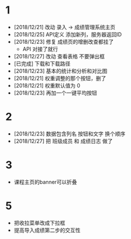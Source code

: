 # 1
+ [2018/12/21] 改动 录入 -> 成绩管理系统主页
+ [2018/12/25] API定义 添加新列，服务器返回ID
+ [2018/12/23] 修复 成绩页的增删改查都挂了
  + API 对接了就行
+ [2018/12/27] 改动 查看表格 不要弹出框
+ [已完成] 下载和下载路径
+ [2018/12/23] 基本的统计和分析和对比图
+ [2018/12/21] 权重调整的那个按钮，删了
+ [2018/12/21] 权重默认值为 0
+ [2018/12/23] 再加一个一键平均按钮
# 2
+ [2018/12/23] 数据包含列名 按钮和文字 换个顺序
+ [2018/12/27] 把 班级成员 和 成绩日志 做了
# 3
+ 课程主页的banner可以折叠
# 5
+ 把收拉菜单改成下拉框
+ 提高导入成绩第二步的交互性

